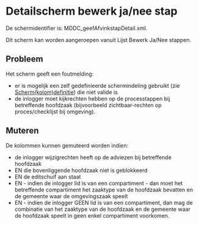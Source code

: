 # Detailscherm bewerk ja/nee stap

De schermidentifier is: MDDC_geefAfvinkstapDetail.xml.

Dit scherm kan worden aangeroepen vanuit Lijst Bewerk Ja/Nee stappen.

## Probleem

Het scherm geeft een foutmelding:

* er is mogelijk een zelf gedefinieerde schermindeling gebruikt (zie [Scherm(kolom)definitie](/docs/instellen_inrichten/schermdefinitie.md)) die niet valide is
* de inlogger moet kijkrechten hebben op de processtappen bij betreffende hoofdzaak (bijvoorbeeld zichtbaar-rechten op proces/checklijst bij omgeving).

## Muteren

De kolommen kunnen gemuteerd worden indien:

* de inlogger wijzigrechten heeft op de adviezen bij betreffende hoofdzaak
* EN die bovenliggende hoofdzaak niet is geblokkeerd
* EN de editschuif aan staat
* EN - indien de inlogger lid is van een compartiment - dan moet het betreffende compartiment het zaaktype van de hoofdzaak bevatten en de gemeente waar de omgevingszaak speelt
* EN - indien de inlogger GEEN lid is van een compartiment, dan mag de combinatie van het zaaktype van de hoofdzaak en de gemeente waar de hoofdzaak speelt in geen enkel compartiment voorkomen.
